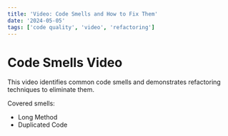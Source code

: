 ```yaml
---
title: 'Video: Code Smells and How to Fix Them'
date: '2024-05-05'
tags: ['code quality', 'video', 'refactoring']
---
```


# Code Smells Video

This video identifies common code smells and demonstrates refactoring techniques to eliminate them.

Covered smells:
- Long Method
- Duplicated Code

